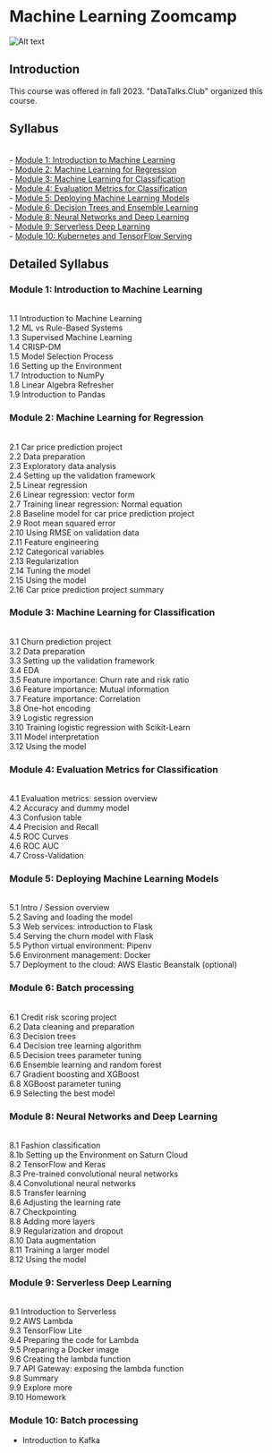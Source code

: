 
# Machine Learning Zoomcamp


![Alt text](https://secure.meetupstatic.com/photos/event/c/0/e/f/600_501229391.jpeg)


## Introduction

This course was offered in fall 2023. "DataTalks.Club" organized this course.

## Syllabus
<br> - [Module 1: Introduction to Machine Learning](#module1)
<br> - [Module 2: Machine Learning for Regression](#module2)
<br> - [Module 3: Machine Learning for Classification](#module3)
<br> - [Module 4: Evaluation Metrics for Classification](#module4)
<br> - [Module 5: Deploying Machine Learning Models](#module5)
<br> - [Module 6: Decision Trees and Ensemble Learning](#module6)
<br> - [Module 8: Neural Networks and Deep Learning](#module8)
<br> - [Module 9: Serverless Deep Learning](#module9)
<br> - [Module 10: Kubernetes and TensorFlow Serving](#module10)

## Detailed Syllabus

### Module 1: Introduction to Machine Learning <a name="module1"></a>
<br> 1.1 Introduction to Machine Learning
<br> 1.2 ML vs Rule-Based Systems
<br> 1.3 Supervised Machine Learning
<br> 1.4 CRISP-DM
<br> 1.5 Model Selection Process
<br> 1.6 Setting up the Environment
<br> 1.7 Introduction to NumPy
<br> 1.8 Linear Algebra Refresher
<br> 1.9 Introduction to Pandas

### Module 2: Machine Learning for Regression <a name="module2"></a>
<br> 2.1 Car price prediction project
<br> 2.2 Data preparation
<br> 2.3 Exploratory data analysis
<br> 2.4 Setting up the validation framework
<br> 2.5 Linear regression
<br> 2.6 Linear regression: vector form
<br> 2.7 Training linear regression: Normal equation
<br> 2.8 Baseline model for car price prediction project
<br> 2.9 Root mean squared error
<br> 2.10 Using RMSE on validation data
<br> 2.11 Feature engineering
<br> 2.12 Categorical variables
<br> 2.13 Regularization
<br> 2.14 Tuning the model
<br> 2.15 Using the model
<br> 2.16 Car price prediction project summary

### Module 3: Machine Learning for Classification <a name="module3"></a>
<br> 3.1 Churn prediction project
<br> 3.2 Data preparation
<br> 3.3 Setting up the validation framework
<br> 3.4 EDA
<br> 3.5 Feature importance: Churn rate and risk ratio
<br> 3.6 Feature importance: Mutual information
<br> 3.7 Feature importance: Correlation
<br> 3.8 One-hot encoding
<br> 3.9 Logistic regression
<br> 3.10 Training logistic regression with Scikit-Learn
<br> 3.11 Model interpretation
<br> 3.12 Using the model

### Module 4: Evaluation Metrics for Classification <a name="module4"></a>
<br> 4.1 Evaluation metrics: session overview
<br> 4.2 Accuracy and dummy model
<br> 4.3 Confusion table
<br> 4.4 Precision and Recall
<br> 4.5 ROC Curves
<br> 4.6 ROC AUC
<br> 4.7 Cross-Validation

### Module 5: Deploying Machine Learning Models <a name="module5"></a>
<br> 5.1 Intro / Session overview
<br> 5.2 Saving and loading the model
<br> 5.3 Web services: introduction to Flask
<br> 5.4 Serving the churn model with Flask
<br> 5.5 Python virtual environment: Pipenv
<br> 5.6 Environment management: Docker
<br> 5.7 Deployment to the cloud: AWS Elastic Beanstalk (optional)

### Module 6: Batch processing <a name="module6"></a>
<br> 6.1 Credit risk scoring project
<br> 6.2 Data cleaning and preparation
<br> 6.3 Decision trees
<br> 6.4 Decision tree learning algorithm
<br> 6.5 Decision trees parameter tuning
<br> 6.6 Ensemble learning and random forest
<br> 6.7 Gradient boosting and XGBoost
<br> 6.8 XGBoost parameter tuning
<br> 6.9 Selecting the best model

### Module 8: Neural Networks and Deep Learning <a name="module8"></a>
<br> 8.1 Fashion classification
<br> 8.1b Setting up the Environment on Saturn Cloud
<br> 8.2 TensorFlow and Keras
<br> 8.3 Pre-trained convolutional neural networks
<br> 8.4 Convolutional neural networks
<br> 8.5 Transfer learning
<br> 8.6 Adjusting the learning rate
<br> 8.7 Checkpointing
<br> 8.8 Adding more layers
<br> 8.9 Regularization and dropout
<br> 8.10 Data augmentation
<br> 8.11 Training a larger model
<br> 8.12 Using the model

### Module 9: Serverless Deep Learning <a name="module9"></a>
<br> 9.1 Introduction to Serverless
<br> 9.2 AWS Lambda
<br> 9.3 TensorFlow Lite
<br> 9.4 Preparing the code for Lambda
<br> 9.5 Preparing a Docker image
<br> 9.6 Creating the lambda function
<br> 9.7 API Gateway: exposing the lambda function
<br> 9.8 Summary
<br> 9.9 Explore more
<br> 9.10 Homework

### Module 10: Batch processing <a name="module10"></a>
* Introduction to Kafka
